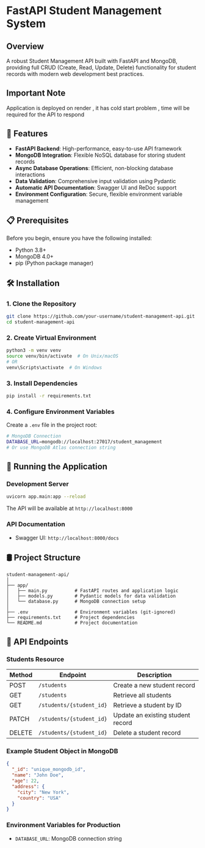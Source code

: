 # FastAPI Student Management System

## Overview

A robust Student Management API built with FastAPI and MongoDB, providing full CRUD (Create, Read, Update, Delete) functionality for student records with modern web development best practices.

## Important Note
Application is deployed on render , it has cold start problem , time will be required for the API to respond

## 🚀 Features

- **FastAPI Backend**: High-performance, easy-to-use API framework
- **MongoDB Integration**: Flexible NoSQL database for storing student records
- **Async Database Operations**: Efficient, non-blocking database interactions
- **Data Validation**: Comprehensive input validation using Pydantic
- **Automatic API Documentation**: Swagger UI and ReDoc support
- **Environment Configuration**: Secure, flexible environment variable management

## 📋 Prerequisites

Before you begin, ensure you have the following installed:

- Python 3.8+
- MongoDB 4.0+
- pip (Python package manager)

## 🛠 Installation

### 1. Clone the Repository

```bash
git clone https://github.com/your-username/student-management-api.git
cd student-management-api
```

### 2. Create Virtual Environment

```bash
python3 -m venv venv
source venv/bin/activate  # On Unix/macOS
# OR
venv\Scripts\activate  # On Windows
```

### 3. Install Dependencies

```bash
pip install -r requirements.txt
```

### 4. Configure Environment Variables

Create a `.env` file in the project root:

```bash
# MongoDB Connection
DATABASE_URL=mongodb://localhost:27017/student_management
# Or use MongoDB Atlas connection string
```

## 🚦 Running the Application

### Development Server

```bash
uvicorn app.main:app --reload
```

The API will be available at `http://localhost:8000`

### API Documentation

- Swagger UI: `http://localhost:8000/docs`


## 🛢 Project Structure

```
student-management-api/
│
├── app/
│   ├── main.py          # FastAPI routes and application logic
│   ├── models.py        # Pydantic models for data validation
│   └── database.py      # MongoDB connection setup
│
├── .env                 # Environment variables (git-ignored)
├── requirements.txt     # Project dependencies
└── README.md            # Project documentation
```

## 📡 API Endpoints

### Students Resource

| Method | Endpoint | Description |
|--------|----------|-------------|
| POST | `/students` | Create a new student record |
| GET | `/students` | Retrieve all students |
| GET | `/students/{student_id}` | Retrieve a student by ID |
| PATCH | `/students/{student_id}` | Update an existing student record |
| DELETE | `/students/{student_id}` | Delete a student record |

### Example Student Object in MongoDB

```json
{
  "_id": "unique_mongodb_id",
  "name": "John Doe",
  "age": 22,
  "address": {
    "city": "New York",
    "country": "USA"
  }
}
```



### Environment Variables for Production

- `DATABASE_URL`: MongoDB connection string


